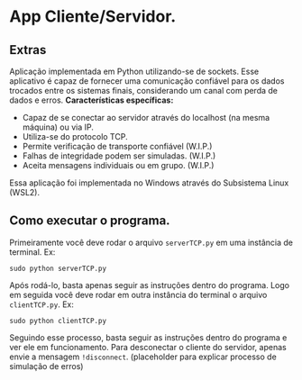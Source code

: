 # App Cliente/Servidor.

## Extras

Aplicação implementada em Python utilizando-se de sockets. Esse aplicativo é capaz de fornecer uma comunicação confiável para os dados trocados entre os sistemas finais, considerando um canal com perda de dados e erros.
**Características específicas:**
- Capaz de se conectar ao servidor através do localhost (na mesma máquina) ou via IP.
- Utiliza-se do protocolo TCP.
- Permite verificação de transporte confiável (W.I.P.)
- Falhas de integridade podem ser simuladas. (W.I.P.)
- Aceita mensagens individuais ou em grupo. (W.I.P.)

Essa aplicação foi implementada no Windows através do Subsistema Linux (WSL2).

## Como executar o programa.

Primeiramente você deve rodar o arquivo `serverTCP.py` em uma instância de terminal. Ex:
```
sudo python serverTCP.py
```
Após rodá-lo, basta apenas seguir as instruções dentro do programa.
Logo em seguida você deve rodar em outra instância do terminal o arquivo `clientTCP.py`. Ex:
```
sudo python clientTCP.py
```
Seguindo esse processo, basta seguir as instruções dentro do programa e ver ele em funcionamento. Para desconectar o cliente do servidor, apenas envie a mensagem `!disconnect`.
(placeholder para explicar processo de simulação de erros)

